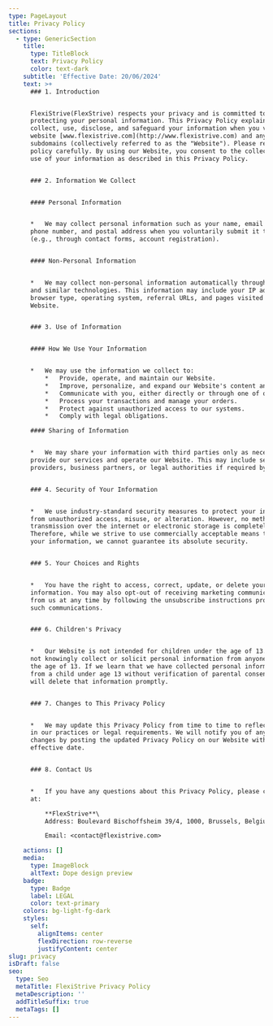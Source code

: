 ```yaml
---
type: PageLayout
title: Privacy Policy
sections:
  - type: GenericSection
    title:
      type: TitleBlock
      text: Privacy Policy
      color: text-dark
    subtitle: 'Effective Date: 20/06/2024'
    text: >+
      ### 1. Introduction


      FlexiStrive(FlexStrive) respects your privacy and is committed to
      protecting your personal information. This Privacy Policy explains how we
      collect, use, disclose, and safeguard your information when you visit our
      website [www.flexistrive.com](http://www.flexistrive.com) and any
      subdomains (collectively referred to as the "Website"). Please read this
      policy carefully. By using our Website, you consent to the collection and
      use of your information as described in this Privacy Policy.


      ### 2. Information We Collect


      #### Personal Information


      *   We may collect personal information such as your name, email address,
      phone number, and postal address when you voluntarily submit it to us
      (e.g., through contact forms, account registration).


      #### Non-Personal Information


      *   We may collect non-personal information automatically through cookies
      and similar technologies. This information may include your IP address,
      browser type, operating system, referral URLs, and pages visited on our
      Website.


      ### 3. Use of Information


      #### How We Use Your Information


      *   We may use the information we collect to:
          *   Provide, operate, and maintain our Website.
          *   Improve, personalize, and expand our Website's content and functionality.
          *   Communicate with you, either directly or through one of our partners, including for customer service, to provide updates and information relating to the Website, and for marketing and promotional purposes.
          *   Process your transactions and manage your orders.
          *   Protect against unauthorized access to our systems.
          *   Comply with legal obligations.

      #### Sharing of Information


      *   We may share your information with third parties only as necessary to
      provide our services and operate our Website. This may include service
      providers, business partners, or legal authorities if required by law.


      ### 4. Security of Your Information


      *   We use industry-standard security measures to protect your information
      from unauthorized access, misuse, or alteration. However, no method of
      transmission over the internet or electronic storage is completely secure.
      Therefore, while we strive to use commercially acceptable means to protect
      your information, we cannot guarantee its absolute security.


      ### 5. Your Choices and Rights


      *   You have the right to access, correct, update, or delete your personal
      information. You may also opt-out of receiving marketing communications
      from us at any time by following the unsubscribe instructions provided in
      such communications.


      ### 6. Children's Privacy


      *   Our Website is not intended for children under the age of 13. We do
      not knowingly collect or solicit personal information from anyone under
      the age of 13. If we learn that we have collected personal information
      from a child under age 13 without verification of parental consent, we
      will delete that information promptly.


      ### 7. Changes to This Privacy Policy


      *   We may update this Privacy Policy from time to time to reflect changes
      in our practices or legal requirements. We will notify you of any material
      changes by posting the updated Privacy Policy on our Website with a new
      effective date.


      ### 8. Contact Us


      *   If you have any questions about this Privacy Policy, please contact us
      at:

          **FlexStrive**\
          Address: Boulevard Bischoffsheim 39/4, 1000, Brussels, Belgium.

          Email: <contact@flexistrive.com>

    actions: []
    media:
      type: ImageBlock
      altText: Dope design preview
    badge:
      type: Badge
      label: LEGAL
      color: text-primary
    colors: bg-light-fg-dark
    styles:
      self:
        alignItems: center
        flexDirection: row-reverse
        justifyContent: center
slug: privacy
isDraft: false
seo:
  type: Seo
  metaTitle: FlexiStrive Privacy Policy
  metaDescription: ''
  addTitleSuffix: true
  metaTags: []
---
```

